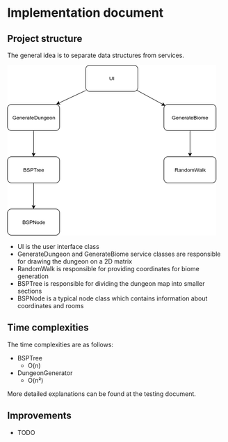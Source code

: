 # Implementation document

## Project structure

The general idea is to separate data structures from services.

![Project structure](https://github.com/smannist/dungeon-generator/blob/main/images/dungeon_generator_project_structure.png)

- UI is the user interface class
- GenerateDungeon and GenerateBiome service classes are responsible for drawing the dungeon on a 2D matrix
- RandomWalk is responsible for providing coordinates for biome generation
- BSPTree is responsible for dividing the dungeon map into smaller sections
- BSPNode is a typical node class which contains information about coordinates and rooms

## Time complexities

The time complexities are as follows:

- BSPTree
  - O(n)
- DungeonGenerator
  - O(n²)

More detailed explanations can be found at the testing document.

## Improvements

- TODO
